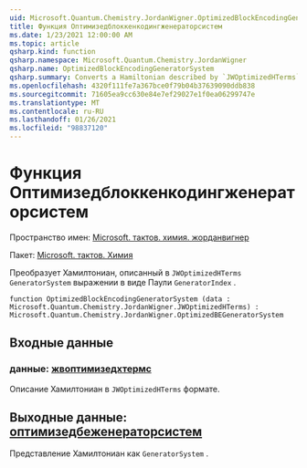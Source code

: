 ```yaml
---
uid: Microsoft.Quantum.Chemistry.JordanWigner.OptimizedBlockEncodingGeneratorSystem
title: Функция Оптимизедблоккенкодингженераторсистем
ms.date: 1/23/2021 12:00:00 AM
ms.topic: article
qsharp.kind: function
qsharp.namespace: Microsoft.Quantum.Chemistry.JordanWigner
qsharp.name: OptimizedBlockEncodingGeneratorSystem
qsharp.summary: Converts a Hamiltonian described by `JWOptimizedHTerms` to a `GeneratorSystem` expressed in terms of the Pauli `GeneratorIndex`.
ms.openlocfilehash: 4320f111fe7a367bce0f79b04b37639090ddb838
ms.sourcegitcommit: 71605ea9cc630e84e7ef29027e1f0ea06299747e
ms.translationtype: MT
ms.contentlocale: ru-RU
ms.lasthandoff: 01/26/2021
ms.locfileid: "98837120"
---
```

# <a name="optimizedblockencodinggeneratorsystem-function"></a>Функция Оптимизедблоккенкодингженераторсистем

Пространство имен: [Microsoft. тактов. химия. жорданвигнер](xref:Microsoft.Quantum.Chemistry.JordanWigner)

Пакет: [Microsoft. тактов. Химия](https://nuget.org/packages/Microsoft.Quantum.Chemistry)


Преобразует Хамилтониан, описанный в `JWOptimizedHTerms` `GeneratorSystem` выражении в виде Паули `GeneratorIndex` .

```qsharp
function OptimizedBlockEncodingGeneratorSystem (data : Microsoft.Quantum.Chemistry.JordanWigner.JWOptimizedHTerms) : Microsoft.Quantum.Chemistry.JordanWigner.OptimizedBEGeneratorSystem
```


## <a name="input"></a>Входные данные

### <a name="data--jwoptimizedhterms"></a>данные: [жвоптимизедхтермс](xref:Microsoft.Quantum.Chemistry.JordanWigner.JWOptimizedHTerms)

Описание Хамилтониан в `JWOptimizedHTerms` формате.



## <a name="output--optimizedbegeneratorsystem"></a>Выходные данные: [оптимизедбеженераторсистем](xref:Microsoft.Quantum.Chemistry.JordanWigner.OptimizedBEGeneratorSystem)

Представление Хамилтониан как `GeneratorSystem` .